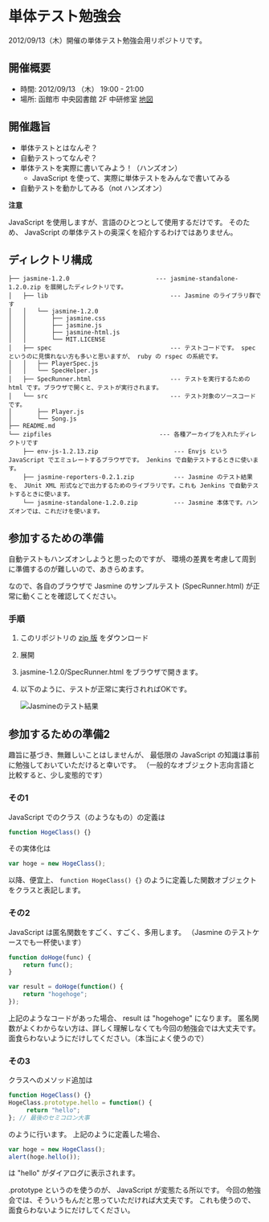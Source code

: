 単体テスト勉強会
=================

2012/09/13（木）開催の単体テスト勉強会用リポジトリです。

開催概要
---------

* 時間: 2012/09/13 （木） 19:00 - 21:00
* 場所: 函館市 中央図書館 2F 中研修室 [地図](http://goo.gl/maps/HcGZq)

開催趣旨
---------

* 単体テストとはなんぞ？
* 自動テストってなんぞ？
* 単体テストを実際に書いてみよう！（ハンズオン）
    * JavaScript を使って、実際に単体テストをみんなで書いてみる
* 自動テストを動かしてみる（not ハンズオン）

**注意**

JavaScript を使用しますが、言語のひとつとして使用するだけです。
そのため、 JavaScript の単体テストの奥深くを紹介するわけではありません。

ディレクトリ構成
----------------

    ├── jasmine-1.2.0                        --- jasmine-standalone-1.2.0.zip を展開したディレクトリです。
    │   ├── lib                                  --- Jasmine のライブラリ群です
    │   │   └── jasmine-1.2.0
    │   │       ├── jasmine.css
    │   │       ├── jasmine.js
    │   │       ├── jasmine-html.js
    │   │       └── MIT.LICENSE
    │   ├── spec                                 --- テストコードです。 spec というのに見慣れない方も多いと思いますが、 ruby の rspec の系統です。
    │   │   ├── PlayerSpec.js
    │   │   └── SpecHelper.js
    │   ├── SpecRunner.html                      --- テストを実行するための html です。ブラウザで開くと、テストが実行されます。
    │   └── src                                  --- テスト対象のソースコードです。
    │       ├── Player.js
    │       └── Song.js
    ├── README.md
    └── zipfiles                              --- 各種アーカイブを入れたディレクトリです
        ├── env-js-1.2.13.zip                     --- Envjs という JavaScript でエミュレートするブラウザです。 Jenkins で自動テストするときに使います。
        ├── jasmine-reporters-0.2.1.zip           --- Jasmine のテスト結果を、 JUnit XML 形式などで出力するためのライブラリです。これも Jenkins で自動テストするときに使います。
        └── jasmine-standalone-1.2.0.zip          --- Jasmine 本体です。ハンズオンでは、これだけを使います。

参加するための準備
-------------------

自動テストもハンズオンしようと思ったのですが、
環境の差異を考慮して周到に準備するのが難しいので、あきらめます。

なので、各自のブラウザで Jasmine のサンプルテスト (SpecRunner.html) が正常に動くことを確認してください。

### 手順

1. このリポジトリの [zip 版](https://github.com/comutt/unittest-study/zipball/v0.0.2) をダウンロード 
1. 展開
1. jasmine-1.2.0/SpecRunner.html をブラウザで開きます。
1. 以下のように、テストが正常に実行されればOKです。

   ![Jasmineのテスト結果](https://raw.github.com/comutt/unittest-study/master/images/jasmine-result.png)

参加するための準備2
---------------------

趣旨に基づき、無難しいことはしませんが、
最低限の JavaScript の知識は事前に勉強しておいていただけると幸いです。
（一般的なオブジェクト志向言語と比較すると、少し変態的です）

### その1

JavaScript でのクラス（のようなもの）の定義は

```JavaScript
function HogeClass() {}
```
    
その実体化は

```JavaScript
var hoge = new HogeClass();
```

以降、便宜上、  `function HogeClass() {}` のように定義した関数オブジェクトをクラスと表記します。
    
### その2

JavaScript は匿名関数をすごく、すごく、多用します。
（Jasmine のテストケースでも一杯使います）

```JavaScript
function doHoge(func) {
    return func();
}

var result = doHoge(function() {
    return "hogehoge";
});
```

上記のようなコードがあった場合、 result は "hogehoge" になります。
匿名関数がよくわからない方は、詳しく理解しなくても今回の勉強会では大丈夫です。
面食らわないようにだけしてください。（本当によく使うので）
    
### その3

クラスへのメソッド追加は

```JavaScript
function HogeClass() {}
HogeClass.prototype.hello = function() {
     return "hello";
}; // 最後のセミコロン大事
```

のように行います。
上記のように定義した場合、

```JavaScript
var hoge = new HogeClass();
alert(hoge.hello());
```

は "hello" がダイアログに表示されます。

.prototype というのを使うのが、 JavaScript が変態たる所以です。
今回の勉強会では、そういうもんだと思っていただければ大丈夫です。
これも使うので、面食らわないようにだけしてください。
    